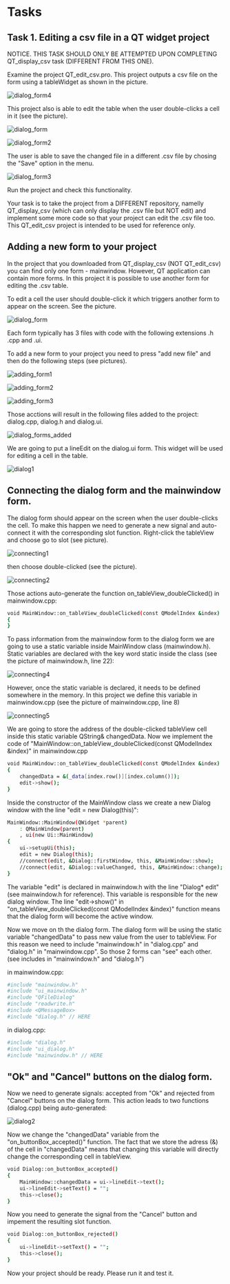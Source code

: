 # Tasks

## Task 1. Editing a csv file in a QT widget project

NOTICE. THIS TASK SHOULD ONLY BE ATTEMPTED UPON COMPLETING QT_display_csv task (DIFFERENT FROM THIS ONE).

Examine the project QT_edit_csv.pro. 
This project outputs a csv file on the form using a tableWidget as shown in the picture.

![dialog_form4](https://github.com/marymex/QT_edit_csv/blob/main/dialog_form4.jpg)

This project also is able to edit the table when the user double-clicks a cell in it (see the picture). 

![dialog_form](https://github.com/marymex/QT_edit_csv/blob/main/dialog_form.jpg)

![dialog_form2](https://github.com/marymex/QT_edit_csv/blob/main/dialog_form2.jpg)

The user is able to save the changed file in a different .csv file by chosing the "Save" option in the menu. 

![dialog_form3](https://github.com/marymex/QT_edit_csv/blob/main/dialog_form3.jpg)

Run the project and check this functionality.

Your task is to take the project from a DIFFERENT repository, namelly QT_display_csv (which can only display the .csv file but NOT edit)
and implement some more code so that your project can edit the .csv file too.
This QT_edit_csv project is intended to be used for reference only. 

## Adding a new form to your project

In the project that you downloaded from QT_display_csv (NOT QT_edit_csv) you can find only one form - mainwindow. 
However, QT application can contain more forms. In this project it is possible to use another form for editing the .csv table.

To edit a cell the user should double-click it which triggers another form to appear on the screen. See the picture.

![dialog_form](https://github.com/marymex/QT_edit_csv/blob/main/dialog_form.jpg)

Each form typically has 3 files with code with the following extensions .h .cpp and .ui. 

To add a new form to your project you need to press "add new file" and then do the following steps (see pictures).


![adding_form1](https://github.com/marymex/QT_edit_csv/blob/main/adding_form1.jpg)

![adding_form2](https://github.com/marymex/QT_edit_csv/blob/main/adding_form2.jpg)

![adding_form3](https://github.com/marymex/QT_edit_csv/blob/main/adding_form3.jpg)

Those acctions will result in the following files added to the project: dialog.cpp, dialog.h and dialog.ui. 

![dialog_forms_added](https://github.com/marymex/QT_edit_csv/blob/main/dialog_forms_added.jpg)

We are going to put a lineEdit on the dialog.ui form. This widget will be used for editing a cell in the table. 

![dialog1](https://github.com/marymex/QT_edit_csv/blob/main/dialog1.jpg)

## Connecting the dialog form and the mainwindow form.  

The dialog form should appear on the screen when the user double-clicks the cell. 
To make this happen we need to generate a new signal and auto-connect it with the corresponding slot function. 
Right-click the tableView and choose go to slot (see picture).

![connecting1](https://github.com/marymex/QT_edit_csv/blob/main/connecting_mainwindow_and_dialog1.jpg)

then choose double-clicked (see the picture).

![connecting2](https://github.com/marymex/QT_edit_csv/blob/main/connecting_mainwindow_and_dialog2.jpg)

Those actions auto-generate the function on_tableView_doubleClicked() in mainwindow.cpp:

```sh
void MainWindow::on_tableView_doubleClicked(const QModelIndex &index)
{
}
```
To pass information from the mainwindow form to the dialog form we are going to use a static variable inside MainWindow class (mainwindow.h).
Static variables are declared with the key word static inside the class (see the picture of mainwindow.h, line 22):

![connecting4](https://github.com/marymex/QT_edit_csv/blob/main/connecting_mainwindow_and_dialog4.jpg)

However, once the static variable is declared, it needs to be defined somewhere in the memory.
In this project we define this variable in mainwindow.cpp (see the picture of mainwindow.cpp, line 8)

![connecting5](https://github.com/marymex/QT_edit_csv/blob/main/connecting_mainwindow_and_dialog5.jpg)

We are going to store the address of the double-clicked tableView cell inside this static variable QString& changedData.
Now we implement the code of "MainWindow::on_tableView_doubleClicked(const QModelIndex &index)" in mainwindow.cpp 

```sh
void MainWindow::on_tableView_doubleClicked(const QModelIndex &index)
{
    changedData = &(_data[index.row()][index.column()]);
    edit->show();
}
```
Inside the constructor of the MainWindow class we create a new Dialog window with the line "edit = new Dialog(this)":

```sh
MainWindow::MainWindow(QWidget *parent)
    : QMainWindow(parent)
    , ui(new Ui::MainWindow)
{
    ui->setupUi(this);
    edit = new Dialog(this);
    //connect(edit, &Dialog::firstWindow, this, &MainWindow::show);
    //connect(edit, &Dialog::valueChanged, this, &MainWindow::change);
}
```
The variable "edit" is declared in mainwindow.h with the line "Dialog* edit" (see mainwindow.h for reference). 
This variable is responsible for the new dialog window.
The line "edit->show()" in "on_tableView_doubleClicked(const QModelIndex &index)" function means that the dialog form will become the active window. 

Now we move on th the dialog form. The dialog form will be using the static variable "changedData" to pass new value from the user to tableView.
For this reason we need to include "mainwindow.h" in "dialog.cpp" and "dialog.h" in "mainwindow.cpp". So those 2 forms can "see" each other. 
(see includes in "mainwindow.h" and "dialog.h")

in mainwindow.cpp:

```sh
#include "mainwindow.h"
#include "ui_mainwindow.h"
#include "QFileDialog"
#include "readwrite.h"
#include <QMessageBox>
#include "dialog.h" // HERE
```

in dialog.cpp:

```sh
#include "dialog.h"
#include "ui_dialog.h"
#include "mainwindow.h" // HERE
```

## "Ok" and "Cancel" buttons on the dialog form. 

Now we need to generate signals: accepted from "Ok" and rejected from "Cancel" buttons on the dialog form. This action leads to two functions (dialog.cpp) being auto-generated:

![dialog2](https://github.com/marymex/QT_edit_csv/blob/main/dialog2.jpg)

Now we change the "changedData" variable from the "on_buttonBox_accepted()" function. 
The fact that we store the adress (&) of the cell in "changedData" means that changing this variable will directly change the corresponding  cell in tableView.

```sh
void Dialog::on_buttonBox_accepted()
{
    MainWindow::changedData = ui->lineEdit->text();
    ui->lineEdit->setText() = "";
    this->close();
}
```

Now you need to generate the signal from the "Cancel" button and impement the resulting slot function. 

```sh
void Dialog::on_buttonBox_rejected()
{
    ui->lineEdit->setText() = "";
    this->close();
}
```
Now your project should be ready. Please run it and test it. 
